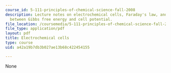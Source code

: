 ```yaml
---
course_id: 5-111-principles-of-chemical-science-fall-2008
description: Lecture notes on electrochemical cells, Faraday's law, and the relationship
  between Gibbs free energy and cell potential.
file_location: /coursemedia/5-111-principles-of-chemical-science-fall-2008/a42a19b7db3b027ae13b68c422454155_lecnotes25.pdf
file_type: application/pdf
layout: pdf
title: Electrochemical cells
type: course
uid: a42a19b7db3b027ae13b68c422454155

---
```

None